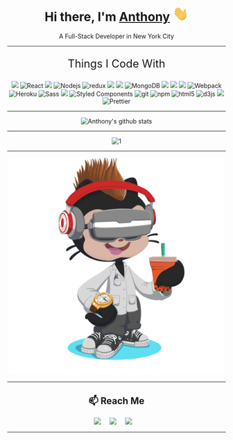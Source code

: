 <h1 align="center">Hi there, I'm <a href="https://github.com/Anthony-E-Cruz/Anthony-E-Cruz" target="_blank">Anthony</a> <img
src="images/Hi.gif" height="35" /></h1>
<p align="center">A Full-Stack Developer in New York City</p>
<hr>
<p align="center" style="font-size:25px">Things I Code With</p>
<p align="center">
  <img src="https://img.shields.io/badge/javascript%20-%23323330.svg?&style=flat-square&logo=webpack&logoColor=white"/>
  <img alt="React" src="https://img.shields.io/badge/-React-45b8d8?style=flat-square&logo=react&logoColor=white" />
  <img src="https://img.shields.io/badge/express.js%20-%23404d59.svg?style=flat-square&logo=webpack&logoColor=white"/>
  <img alt="Nodejs" src="https://img.shields.io/badge/-Nodejs-43853d?style=flat-square&logo=Node.js&logoColor=white" />
  <img alt="redux" src="https://img.shields.io/badge/-Redux-764ABC?style=flat-square&logo=redux&logoColor=white" />
  <img src="https://img.shields.io/badge/ruby-%23CC342D.svg?&style=flat-square&logo=webpack&logoColor=white"/>
  <img src="https://img.shields.io/badge/rails%20-%23CC0000.svg?&style=flat-square&logo=webpack&logoColor=white"/>
  <img alt="MongoDB" src="https://img.shields.io/badge/-MongoDB-13aa52?style=flat-square&logo=mongodb&logoColor=white" />
  <img src="https://img.shields.io/badge/AWS%20-%23FF9900.svg?&style=flat-square&logo=webpack&logoColor=white"/>
  <img src="https://img.shields.io/badge/git%20-%23F05033.svg?&style=flat-square&logo=webpack&logoColor=white"/>
  <img src="https://img.shields.io/badge/github%20-%23121011.svg?&style=flat-square&logo=webpack&logoColor=white"/>
  <img alt="Webpack" src="https://img.shields.io/badge/-Webpack-8DD6F9?style=flat-square&logo=webpack&logoColor=white" /> 
  <img alt="Heroku" src="https://img.shields.io/badge/-Heroku-430098?style=flat-square&logo=heroku&logoColor=white" />
  <img alt="Sass" src="https://img.shields.io/badge/-Sass-CC6699?style=flat-square&logo=sass&logoColor=white" />
  <img src="https://img.shields.io/badge/css3%20-%231572B6.svg?&style=flat-square&logo=webpack&logoColor=white"/>
  <img alt="Styled Components" src="https://img.shields.io/badge/-Styled_Components-db7092?style=flat-square&logo=styled-components&logoColor=white" />
  <img alt="git" src="https://img.shields.io/badge/-Git-F05032?style=flat-square&logo=git&logoColor=white" />
  <img alt="npm" src="https://img.shields.io/badge/-NPM-CB3837?style=flat-square&logo=npm&logoColor=white" />
  <img alt="html5" src="https://img.shields.io/badge/-HTML5-E34F26?style=flat-square&logo=html5&logoColor=white" />
  <img alt="d3js" src="https://img.shields.io/badge/-D3.js-F9A03C?style=flat-square&logo=d3.js&logoColor=white" />
  <img src ="https://img.shields.io/badge/postgres-%23316192.svg?&style=flat-square&logo=webpack&logoColor=white"/>
  <img alt="Prettier" src="https://img.shields.io/badge/-Prettier-F7B93E?style=flat-square&logo=prettier&logoColor=white" />
  

  <hr>
  <div align="center">

  ![Anthony's github stats](https://github-readme-stats.vercel.app/api?username=anthony-e-cruz)
  
  </div>
  <hr>
  <div align="center">

   ![1](https://github-readme-stats.vercel.app/api/top-langs/?username=anthony-e-cruz&theme=blue-green)
  
  </div>
</p>

<hr>

<div align="center"> 
<img src="images/octocat.png" height="500" />
</div>

<hr>

<h2 align="center">📫  Reach Me</h2>
<p align="center">
  <a target="_blank"href="https://www.linkedin.com/in/anthonyecruz/"><img src="https://img.shields.io/badge/linkedin-%230077B5.svg?&style=for-the-badge&logo=linkedin&logoColor=white" /></a>&nbsp;&nbsp;&nbsp;&nbsp;
  <a target="_blank"href="https://twitter.com/AECNYC1"><img src="https://img.shields.io/badge/twitter-%231DA1F2.svg?&style=for-the-badge&logo=twitter&logoColor=white" /></a>&nbsp;&nbsp;&nbsp;&nbsp;
  <a href="mailto:anthonyecruz@gmail.com?subject=Hello%20Anthony,%20From%20Github"><img src="https://img.shields.io/badge/gmail-%23D14836.svg?&style=for-the-badge&logo=gmail&logoColor=white" /></a>&nbsp;&nbsp;&nbsp;&nbsp;
</p>
<hr>
